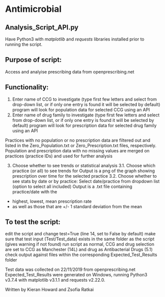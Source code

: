 # Antimicrobial
## Analysis_Script_API.py

Have Python3 with *matplotlib* and *requests* libraries installed prior to running the script.

Purpose of script:
-------------------------
Access and analyise prescribing data from openprescribing.net

Functionality:
-------------------------
1. Enter name of CCG to investigate
  (type first few letters and select from drop-down list, or if only one entry is found it will be selected by default)
  program will look for population data for selected CCG using an API
2. Enter name of drug family to investigate
  (type first few letters and select from drop-down list, or if only one entry is found it will be selected by default)
  program will look for prescription data for selected drug family using an API
 
Practices with no population or no prescription data are filtered out and listed in the Zero_Population.txt or Zero_Prescription.txt files, respectively.
Population and prescription data with no missing values are merged on practices (practice IDs) and used for further analysis

3. Choose whether to see trends or statistical analysis
3.1. Choose which practice (or all) to see trends for
        Output is a png of the graph showing prescription over time for the selected practice
3.2. Choose whether to see stats by date or by practice:
        Select date/practice from dropdown list (option to select all included)
        Output is a .txt file containing practice/date with the
* highest, lowest, mean prescription rate
* as well as those that are +/- 1 standard deviation from the mean

To test the script:
-------------------------
edit the script and change test=True (line 14, set to False by default)
make sure that test input (Test/Test_data) exists in the same folder as the script (gives warning if not found)
run script as normal, CCG and drug selection are set to CCG as Manchester (14L) and drug as Antibacterial Drugs (5.1)
check output against files within the corresponding Expected_Test_Results folder

Test data was collected on 22/11/2019 from openprescribing.net
Expected_Test_Results were generated on Windows, running Python3 v3.7.4 with matplotlib v3.1.1 and requests v2.22.0.

Written by Kieran Howard and Zsofia Ratkai

